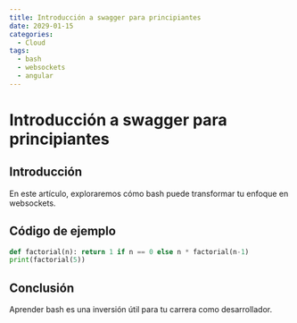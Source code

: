 ```yaml
---
title: Introducción a swagger para principiantes
date: 2029-01-15
categories:
  - Cloud
tags:
  - bash
  - websockets
  - angular
---
```


# Introducción a swagger para principiantes

## Introducción

En este artículo, exploraremos cómo bash puede transformar tu enfoque en websockets.

## Código de ejemplo

```python
def factorial(n): return 1 if n == 0 else n * factorial(n-1)
print(factorial(5))
```

## Conclusión

Aprender bash es una inversión útil para tu carrera como desarrollador.
